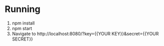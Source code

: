 # Running
1. npm install
1. npm start
1. Navigate to http://localhost:8080/?key={{YOUR KEY}}&secret={{YOUR SECRET}}